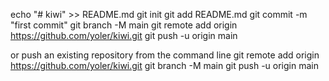 echo "# kiwi" >> README.md
git init
git add README.md
git commit -m "first commit"
git branch -M main
git remote add origin https://github.com/yoler/kiwi.git
git push -u origin main

or push an existing repository from the command line
git remote add origin https://github.com/yoler/kiwi.git
git branch -M main
git push -u origin main
